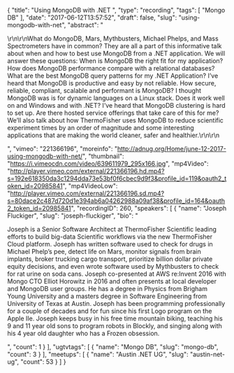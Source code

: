 {
  "title": "Using MongoDB with .NET ",
  "type": "recording",
  "tags": [
    "Mongo DB"
  ],
  "date": "2017-06-12T13:57:52",
  "draft": false,
  "slug": "using-mongodb-with-net",
  "abstract": "<p>\r\n\r\nWhat do MongoDB, Mars, Mythbusters, Michael Phelps, and Mass Spectrometers have in common? They are all a part of this informative talk about when and how to best use MongoDB from a .NET application. We will answer these questions: When is MongoDB the right fit for my application? How does MongoDB performance compare with a relational databases? What are the best MongoDB query patterns for my .NET Application? I’ve heard that MongoDB is productive and easy by not reliable. How secure, reliable, compliant, scalable and performant is MongoDB? I thought MongoDB was is for dynamic languages on a Linux stack. Does it work well on and Windows and with .NET? I’ve heard that MongoDB clustering is hard to set up. Are there hosted service offerings that take care of this for me? We’ll also talk about how ThermoFisher uses MongoDB to reduce scientific experiment times by an order of magnitude and some interesting applications that are making the world cleaner, safer and healthier.\r\n\r\n</p>",
  "vimeo": "221366196",
  "moreinfo": "http://adnug.org/Home/june-12-2017-using-mongodb-with-net/",
  "thumbnail": "https://i.vimeocdn.com/video/639611979_295x166.jpg",
  "mp4Video": "http://player.vimeo.com/external/221366196.hd.mp4?s=192e618350da3c1294dda73e53bf0f6cbec9d9f3&profile_id=119&oauth2_token_id=20985841",
  "mp4VideoLow": "http://player.vimeo.com/external/221366196.sd.mp4?s=80dace2c487d720d1e394ab6a04262988a09af38&profile_id=164&oauth2_token_id=20985841",
  "recordingID": 260,
  "speakers": [
    {
      "name": "Joseph Fluckiger",
      "slug": "joseph-fluckiger",
      "bio": "<p>Joseph is a Senior Software Architect at ThermoFisher Scientific leading efforts to build big-data Scientific workflows via the new ThermoFisher Cloud platform. Joseph has written software used to check for drugs in Michael Phelp’s pee, detect life on Mars, monitor signals from brain implants, broker trucking cargo transport, prioritize billion dollar private equity decisions, and even wrote software used by Mythbusters to check for rat urine on soda cans. Joseph co-presented at AWS re:Invent 2016 with Mongo CTO Elliot Horowitz in 2016 and often presents at local developer and MongoDB user groups. He has a degree in Physics from Brigham Young University and a masters degree in Software Engineering from University of Texas at Austin. Joseph has been programming professionally for a couple of decades and for fun since his first Logo program on the Apple IIe. Joseph keeps busy in his free time mountain biking, teaching his 9 and 11 year old sons to program robots in Blockly, and singing along with his 4 year old daughter who has a Frozen obsession.</p>",
      "count": 1
    }
  ],
  "ugtvtags": [
    {
      "name": "Mongo DB",
      "slug": "mongo-db",
      "count": 3
    }
  ],
  "meetups": [
    {
      "name": "Austin .NET UG",
      "slug": "austin-net-ug",
      "count": 53
    }
  ]
}
